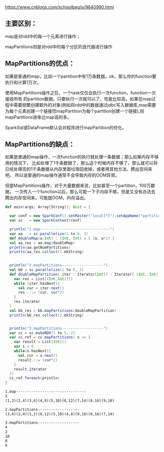 https://www.cnblogs.com/schoolbag/p/9640990.html

## 主要区别：

map是对rdd中的每一个元素进行操作；

mapPartitions则是对rdd中的每个分区的迭代器进行操作

## MapPartitions的优点：

如果是普通的map，比如一个partition中有1万条数据。ok，那么你的function要执行和计算1万次。

使用MapPartitions操作之后，一个task仅仅会执行一次function，function一次接收所有
的partition数据。只要执行一次就可以了，性能比较高。如果在map过程中需要频繁创建额外的对象(例如将rdd中的数据通过jdbc写入数据库,map需要为每个元素创建一个链接而mapPartition为每个partition创建一个链接),则mapPartitions效率比map高的多。

SparkSql或DataFrame默认会对程序进行mapPartition的优化。

## MapPartitions的缺点：

如果是普通的map操作，一次function的执行就处理一条数据；那么如果内存不够用的情况下， 比如处理了1千条数据了，那么这个时候内存不够了，那么就可以将已经处理完的1千条数据从内存里面垃圾回收掉，或者用其他方法，腾出空间来吧。
所以说普通的map操作通常不会导致内存的OOM异常。 

但是MapPartitions操作，对于大量数据来说，比如甚至一个partition，100万数据，
一次传入一个function以后，那么可能一下子内存不够，但是又没有办法去腾出内存空间来，可能就OOM，内存溢出。

```scala
def main(args: Array[String]): Unit = {

  var conf = new SparkConf().setMaster("local[*]").setAppName("partitions")
  var sc   = new SparkContext(conf)

  println("1.map--------------------------------")
  var aa   = sc.parallelize(1 to 9, 3)
  def doubleMap(a:Int) : (Int, Int) = { (a, a*2) }
  val aa_res = aa.map(doubleMap)
  println(aa.getNumPartitions)
  println(aa_res.collect().mkString)

  
  println("2.mapPartitions-------------------")
  val bb = sc.parallelize(1 to 9, 3)
  def doubleMapPartition( iter : Iterator[Int]) : Iterator[ (Int, Int) ] = {
    var res = List[(Int,Int)]()
    while (iter.hasNext){
      val cur = iter.next()
      res .::= (cur, cur*2)
    }
    res.iterator
  }
  val bb_res = bb.mapPartitions(doubleMapPartition)
  println(bb_res.collect().mkString)


  println("3.mapPartitions-------------------")
  var cc = sc.makeRDD(1 to 5, 2)
  var cc_ref = cc.mapPartitions( x => {
    var result = List[Int]()
    var i = 0
    while(x.hasNext){
      val cur = x.next()
      result.::= (cur*2)
    }
    result.iterator
  })
  cc_ref.foreach(println)
}
```

```txt
1.map--------------------------------
3
(1,2)(2,4)(3,6)(4,8)(5,10)(6,12)(7,14)(8,16)(9,18)

2.mapPartitions-------------------
(3,6)(2,4)(1,2)(6,12)(5,10)(4,8)(9,18)(8,16)(7,14)

3.mapPartitions-------------------
4
2
10
8
6
```

